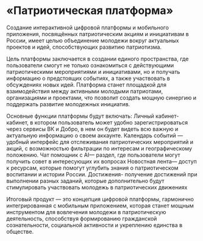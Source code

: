 # «Патриотическая платформа»


Создание интерактивной цифровой платформы и мобильного приложения, посвящённых патриотическим акциям и инициативам в России, имеет целью объединение молодежи вокруг актуальных проектов и идей, способствующих развитию патриотизма. 

Цель платформы заключается в создании единого пространства, где пользователи смогут не только ознакомиться с действующими патриотическими мероприятиями и инициативами, но и получать информацию о предстоящих событиях, а также участвовать в обсуждениях новых идей. Платформа станет площадкой для взаимодействия между активными молодыми патриотами, организациями и проектами, что позволит создать мощную синергию и поддержать развитие молодежных инициатив.

Основные функции платформы будут включать:
 Личный кабинет- кабинет, в котором пользователь может удобно зарегистрироваться через сервисы ВК и Добро, в нем он будет видеть всю важную и актуальную информацию о своем аккаунте. 
Календарь событий — удобный интерфейс для отслеживания патриотических мероприятий и акций, с возможностью фильтрации по интересам и географическому положению.
Чат помощник с AI— раздел, где пользователи могут получить совет в интересующих их вопросах
Новостная лента— доступ к ресурсам, которые помогут углубить знания о патриотическом воспитании и истории России.
Достижения- получение достижений при выполнении разных заданий, которые дополнительно будут стимулировать участвовать молодежь в патриотических движениях

Итоговый продукт — это концепция цифровой платформы, гармонично интегрированная с мобильным приложением, которая станет мощным инструментом для вовлечения молодежи в патриотическую деятельность, способствуя формированию гражданской сознательности, социальной активности и укреплению единства в обществе.
